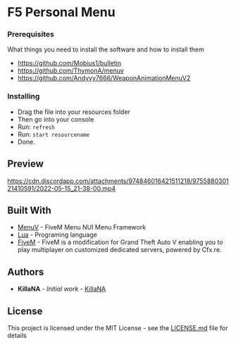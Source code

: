 # F5 Personal Menu
### Prerequisites

What things you need to install the software and how to install them

- https://github.com/Mobius1/bulletin 
- https://github.com/ThymonA/menuv
- https://github.com/Andyyy7666/WeaponAnimationMenuV2


### Installing

- Drag the file into your resources folder
- Then go into your console
- Run: ``refresh``
- Run: ``start resourcename``
- Done.

## Preview

https://cdn.discordapp.com/attachments/974846016421511218/975588030121410591/2022-05-15_21-38-00.mp4


## Built With

* [MenuV](https://github.com/ThymonA/menuv) - FiveM Menu NUI Menu Framework
* [Lua](https://lua.org/) - Programing language
* [FiveM](https://cfx.re/) - FiveM is a modification for Grand Theft Auto V enabling you to play multiplayer on customized dedicated servers, powered by Cfx.re.

## Authors

* **KillaNA** - *Initial work* - [KillaNA](https://github.com/KillaNAdev)

## License

This project is licensed under the MIT License - see the [LICENSE.md](LICENSE.md) file for details
